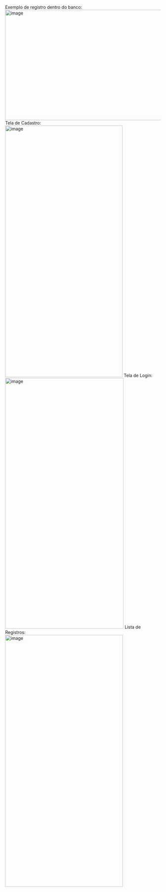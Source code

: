 Exemplo de registro dentro do banco:
</br>
<img width="1503" height="356" alt="image" src="https://github.com/user-attachments/assets/da58d1e0-0d9f-43ac-a9d6-32af4eed8b70" />
Tela de Cadastro:
</br>
<img width="380" height="811" alt="image" src="https://github.com/user-attachments/assets/dc8b70d1-ec90-4b6e-affa-78a1075b2c74" />
Tela de Login:
</br>
<img width="383" height="808" alt="image" src="https://github.com/user-attachments/assets/9768c939-34e6-4a2a-b4c9-99070684a71e" />
Lista de Registros:
</br>
<img width="381" height="812" alt="image" src="https://github.com/user-attachments/assets/29f713f7-00a8-4d4f-a439-d914b5433624" />
